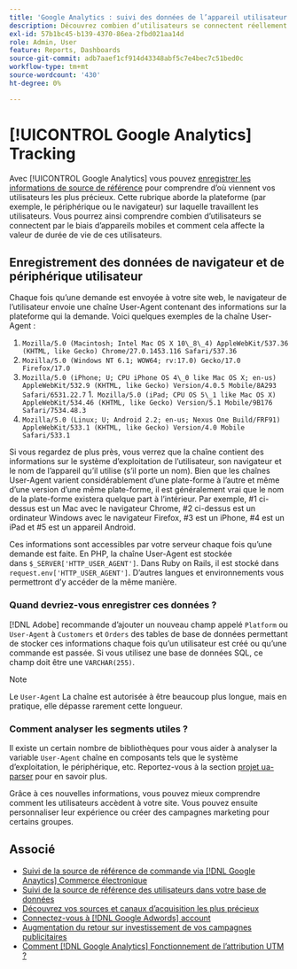 ```yaml
---
title: 'Google Analytics : suivi des données de l’appareil utilisateur et du navigateur dans votre base de données'
description: Découvrez combien d’utilisateurs se connectent réellement via des appareils mobiles et comment cela affecte la valeur de durée de vie de ces utilisateurs.
exl-id: 57b1bc45-b139-4370-86ea-2fbd021aa14d
role: Admin, User
feature: Reports, Dashboards
source-git-commit: adb7aaef1cf914d43348abf5c7e4bec7c51bed0c
workflow-type: tm+mt
source-wordcount: '430'
ht-degree: 0%

---
```


# [!UICONTROL Google Analytics] Tracking

Avec [!UICONTROL Google Analytics] vous pouvez [enregistrer les informations de source de référence](../analysis/google-track-user-acq.md) pour comprendre d’où viennent vos utilisateurs les plus précieux. Cette rubrique aborde la plateforme (par exemple, le périphérique ou le navigateur) sur laquelle travaillent les utilisateurs. Vous pourrez ainsi comprendre combien d’utilisateurs se connectent par le biais d’appareils mobiles et comment cela affecte la valeur de durée de vie de ces utilisateurs.

## Enregistrement des données de navigateur et de périphérique utilisateur

Chaque fois qu’une demande est envoyée à votre site web, le navigateur de l’utilisateur envoie une chaîne User-Agent contenant des informations sur la plateforme qui la demande. Voici quelques exemples de la chaîne User-Agent :

1. `Mozilla/5.0 (Macintosh; Intel Mac OS X 10\_8\_4) AppleWebKit/537.36 (KHTML, like Gecko) Chrome/27.0.1453.116 Safari/537.36`
1. `Mozilla/5.0 (Windows NT 6.1; WOW64; rv:17.0) Gecko/17.0 Firefox/17.0`
1. `Mozilla/5.0 (iPhone; U; CPU iPhone OS 4\_0 like Mac OS X; en-us) AppleWebKit/532.9 (KHTML, like Gecko) Version/4.0.5 Mobile/8A293 Safari/6531.22.7`
1.` Mozilla/5.0 (iPad; CPU OS 5\_1 like Mac OS X) AppleWebKit/534.46 (KHTML, like Gecko) Version/5.1 Mobile/9B176 Safari/7534.48.3`
1. `Mozilla/5.0 (Linux; U; Android 2.2; en-us; Nexus One Build/FRF91) AppleWebKit/533.1 (KHTML, like Gecko) Version/4.0 Mobile Safari/533.1`

Si vous regardez de plus près, vous verrez que la chaîne contient des informations sur le système d’exploitation de l’utilisateur, son navigateur et le nom de l’appareil qu’il utilise (s’il porte un nom). Bien que les chaînes User-Agent varient considérablement d’une plate-forme à l’autre et même d’une version d’une même plate-forme, il est généralement vrai que le nom de la plate-forme existera quelque part à l’intérieur. Par exemple, #1 ci-dessus est un Mac avec le navigateur Chrome, #2 ci-dessus est un ordinateur Windows avec le navigateur Firefox, #3 est un iPhone, #4 est un iPad et #5 est un appareil Android.

Ces informations sont accessibles par votre serveur chaque fois qu’une demande est faite. En PHP, la chaîne User-Agent est stockée dans `$_SERVER['HTTP_USER_AGENT']`. Dans Ruby on Rails, il est stocké dans `request.env['HTTP_USER_AGENT']`. D’autres langues et environnements vous permettront d’y accéder de la même manière.

### Quand devriez-vous enregistrer ces données ?

[!DNL Adobe] recommande d’ajouter un nouveau champ appelé `Platform` ou `User-Agent` à `Customers` et `Orders` des tables de base de données permettant de stocker ces informations chaque fois qu’un utilisateur est créé ou qu’une commande est passée. Si vous utilisez une base de données SQL, ce champ doit être une `VARCHAR(255)`. 

>[!NOTE]
>
>Le `User-Agent` La chaîne est autorisée à être beaucoup plus longue, mais en pratique, elle dépasse rarement cette longueur.

### Comment analyser les segments utiles ?

Il existe un certain nombre de bibliothèques pour vous aider à analyser la variable `User-Agent` chaîne en composants tels que le système d’exploitation, le périphérique, etc. Reportez-vous à la section [projet ua-parser](https://github.com/tobie/ua-parser) pour en savoir plus.

Grâce à ces nouvelles informations, vous pouvez mieux comprendre comment les utilisateurs accèdent à votre site. Vous pouvez ensuite personnaliser leur expérience ou créer des campagnes marketing pour certains groupes.

## Associé

* [Suivi de la source de référence de commande via [!DNL Google Anaytics] Commerce électronique](../importing-data/integrations/google-ecommerce.md)
* [Suivi de la source de référence des utilisateurs dans votre base de données](../analysis/google-track-user-acq.md)
* [Découvrez vos sources et canaux d’acquisition les plus précieux](../analysis/most-value-source-channel.md)
* [Connectez-vous à [!DNL Google Adwords] account](../importing-data/integrations/google-adwords.md)
* [Augmentation du retour sur investissement de vos campagnes publicitaires](../analysis/roi-ad-camp.md)
* [Comment [!DNL Google Analytics] Fonctionnement de l’attribution UTM ?](../analysis/utm-attributes.md)
